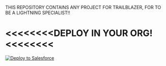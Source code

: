 THIS REPOSITORY CONTAINS ANY PROJECT FOR  TRAILBLAZER, FOR TO BE A LIGHTNING SPECIALIST!!

<<<<<<<<DEPLOY IN YOUR ORG!<<<<<<<<
====================================
 
<a href="https://githubsfdeploy.herokuapp.com?owner=chry2512;repo=Salesforce-Lightning-Specialist">
  <img src="https://raw.githubusercontent.com/afawcett/githubsfdeploy/master/src/main/webapp/resources/img/deploy.png" alt="Deploy to Salesforce" />
</a>
